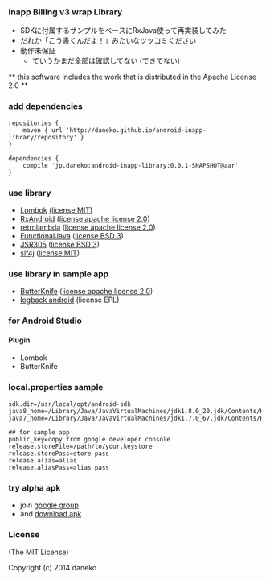 ### Inapp Billing v3 wrap Library

* SDKに付属するサンプルをベースにRxJava使って再実装してみた
* だれか「こう書くんだよ！」みたいなツッコミください
* 動作未保証
  * ていうかまだ全部は確認してない (できてない)

** this software includes the work that is distributed in the Apache License 2.0 **

### add dependencies

```
repositories {
    maven { url 'http://daneko.github.io/android-inapp-library/repository' }
}

dependencies {
    compile 'jp.daneko:android-inapp-library:0.0.1-SNAPSHOT@aar'
}
```


### use library

* [Lombok](http://projectlombok.org/) [(license MIT)](https://github.com/rzwitserloot/lombok/blob/master/LICENSE)
* [RxAndroid](https://github.com/ReactiveX/RxAndroid) ([license apache license 2.0](https://github.com/ReactiveX/RxAndroid/blob/0.x/LICENSE))
* [retrolambda](https://github.com/orfjackal/retrolambda) ([license apache license 2.0](https://github.com/orfjackal/retrolambda/blob/master/LICENSE.txt))
* [FunctionalJava](http://www.functionaljava.org/) ([license BSD 3](https://github.com/functionaljava/functionaljava#license))
* [JSR305](https://code.google.com/p/jsr-305/) ([license BSD 3](http://opensource.org/licenses/BSD-3-Clause))
* [slf4j](http://slf4j.org/) ([license MIT](http://slf4j.org/license.html))

### use library in sample app

* [ButterKnife](http://jakewharton.github.io/butterknife/) ([license apache license 2.0](https://github.com/JakeWharton/butterknife/blob/master/LICENSE.txt))
* [logback android](http://tony19.github.io/logback-android/) (license EPL)

### for Android Studio

#### Plugin

* Lombok
* ButterKnife

### local.properties sample

```
sdk.dir=/usr/local/opt/android-sdk
java8_home=/Library/Java/JavaVirtualMachines/jdk1.8.0_20.jdk/Contents/Home
java7_home=/Library/Java/JavaVirtualMachines/jdk1.7.0_67.jdk/Contents/Home

## for sample app
public_key=copy from google developer console
release.storeFile=/path/to/your.keystore
release.storePass=store pass
release.alias=alias
release.aliasPass=alias pass
```

### try alpha apk

* join [google group](https://groups.google.com/forum/#!forum/daneko-testapp)
* and [download apk](https://play.google.com/apps/testing/jp.daneko.example)

### License

(The MIT License)

Copyright (c) 2014 daneko

